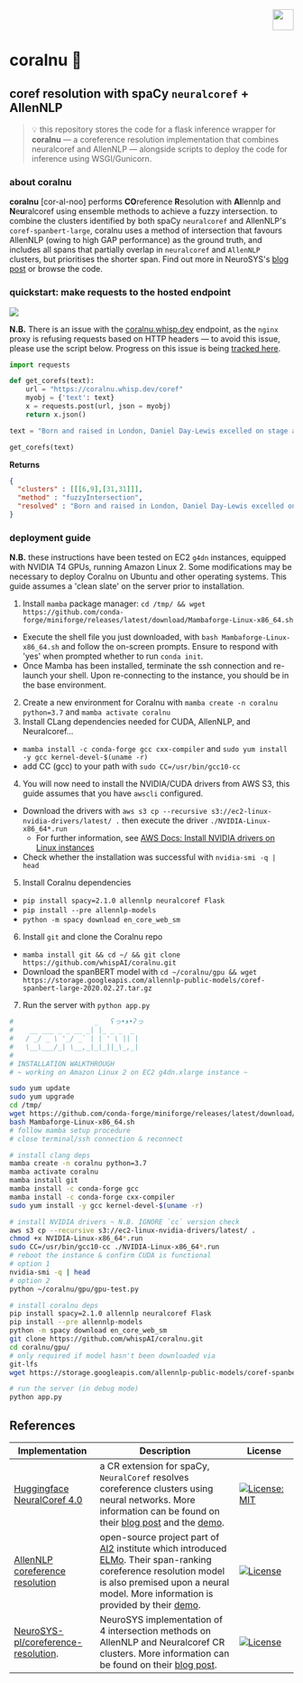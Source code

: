 <!--- WHISP DEVELOPMENT LOGO ~ RESPONSIVE TO LIGHT/DARK MODE --->
<picture>
  <source media="(prefers-color-scheme: dark)" srcset="https://i.imgur.com/xLIjgR0.png" height="37" align="right">
  <img align="right" src="https://i.imgur.com/aDti3wF.png" height="37">
</picture>
<br><br>

# coralnu 🪸
## coref resolution with spaCy `neuralcoref` + AllenNLP
> 💡 this repository stores the code for a flask inference wrapper for **coralnu** — a coreference resolution implementation that combines neuralcoref and AllenNLP — alongside scripts to deploy the code for inference using WSGI/Gunicorn.

### about coralnu
**coralnu** [cor-al-noo] performs **CO**reference **R**esolution with **Al**lennlp and **N**e**u**ralcoref using ensemble methods to achieve a fuzzy intersection. to combine the clusters identified by both spaCy `neuralcoref` and AllenNLP's `coref-spanbert-large`, coralnu uses a method of intersection that favours AllenNLP (owing to high GAP performance) as the ground truth, and includes all spans that partially overlap in `neuralcoref` and `AllenNLP` clusters, but prioritises the shorter span. Find out more in NeuroSYS's [blog post](https://neurosys.com/blog/effective-coreference-resolution-model) or browse the code.

### quickstart: make requests to the hosted endpoint
<img src="https://img.shields.io/badge/endpoint%20status-online-brightgreen">

**N.B.** There is an issue with the [coralnu.whisp.dev](https://coralnu.whisp.dev) endpoint, as the `nginx` proxy is refusing requests based on HTTP headers — to avoid this issue, please use the script below. Progress on this issue is being [tracked here](https://github.com/whispAI/coralnu/issues/2).

```python
import requests

def get_corefs(text):
    url = "https://coralnu.whisp.dev/coref"
    myobj = {'text': text}
    x = requests.post(url, json = myobj)
    return x.json()

text = "Born and raised in London, Daniel Day-Lewis excelled on stage at the National Youth Theatre, before being accepted at the Bristol Old Vic Theatre School, which he attended for three years."

get_corefs(text)
```
**Returns**
```json
{
  "clusters" : [[[6,9],[31,31]]],
  "method" : "fuzzyIntersection",
  "resolved" : "Born and raised in London, Daniel Day-Lewis excelled on stage at the National Youth Theatre, before being accepted at the Bristol Old Vic Theatre School, which Daniel Day-Lewis attended for 3 years"
}
```

### deployment guide
**N.B.** these instructions have been tested on EC2 `g4dn` instances, equipped with NVIDIA T4 GPUs, running Amazon Linux 2. Some modifications may be necessary to deploy Coralnu on Ubuntu and other operating systems. This guide assumes a 'clean slate' on the server prior to installation.

1. Install `mamba` package manager: `cd /tmp/ && wget https://github.com/conda-forge/miniforge/releases/latest/download/Mambaforge-Linux-x86_64.sh`
  * Execute the shell file you just downloaded, with `bash Mambaforge-Linux-x86_64.sh` and follow the on-screen prompts. Ensure to respond with 'yes' when prompted whether to run `conda init`.
  * Once Mamba has been installed, terminate the ssh connection and re-launch your shell. Upon re-connecting to the instance, you should be in the base environment.
2. Create a new environment for Coralnu with `mamba create -n coralnu python=3.7` and `mamba activate coralnu`
3. Install CLang dependencies needed for CUDA, AllenNLP, and Neuralcoref...
  * `mamba install -c conda-forge gcc cxx-compiler` and `sudo yum install -y gcc kernel-devel-$(uname -r)`
  * add CC (gcc) to your path with `sudo CC=/usr/bin/gcc10-cc`
4. You will now need to install the NVIDIA/CUDA drivers from AWS S3, this guide assumes that you have `awscli` configured.
  * Download the drivers with `aws s3 cp --recursive s3://ec2-linux-nvidia-drivers/latest/ .` then execute the driver `./NVIDIA-Linux-x86_64*.run`
    * For further information, see [AWS Docs: Install NVIDIA drivers on Linux instances](https://docs.aws.amazon.com/AWSEC2/latest/UserGuide/install-nvidia-driver.html#nvidia-driver-instance-type)
  * Check whether the installation was successful with `nvidia-smi -q | head`
5. Install Coralnu dependencies
  * `pip install spacy=2.1.0 allennlp neuralcoref Flask`
  * `pip install --pre allennlp-models`
  * `python -m spacy download en_core_web_sm`
6. Install `git` and clone the Coralnu repo
  * `mamba install git && cd ~/ && git clone https://github.com/whispAI/coralnu.git`
  * Download the spanBERT model with `cd ~/coralnu/gpu && wget https://storage.googleapis.com/allennlp-public-models/coref-spanbert-large-2020.02.27.tar.gz`
7. Run the server with `python app.py`

```sh
#                    _   ʕっ•ᴥ•ʔっ       
#    __ ___ _ _ __ _| |_ _ _  _ 
#   / _/ _ \ '_/ _` | | ' \ || |
#   \__\___/_| \__,_|_|_||_\_,_|
#                             
# INSTALLATION WALKTHROUGH
# ~ working on Amazon Linux 2 on EC2 g4dn.xlarge instance ~

sudo yum update
sudo yum upgrade
cd /tmp/
wget https://github.com/conda-forge/miniforge/releases/latest/download/Mambaforge-Linux-x86_64.sh
bash Mambaforge-Linux-x86_64.sh
# follow mamba setup procedure
# close terminal/ssh connection & reconnect

# install clang deps
mamba create -n coralnu python=3.7
mamba activate coralnu
mamba install git
mamba install -c conda-forge gcc
mamba install -c conda-forge cxx-compiler
sudo yum install -y gcc kernel-devel-$(uname -r)

# install NVIDIA drivers ~ N.B. IGNORE `cc` version check
aws s3 cp --recursive s3://ec2-linux-nvidia-drivers/latest/ .
chmod +x NVIDIA-Linux-x86_64*.run
sudo CC=/usr/bin/gcc10-cc ./NVIDIA-Linux-x86_64*.run
# reboot the instance & confirm CUDA is functional
# option 1
nvidia-smi -q | head
# option 2
python ~/coralnu/gpu/gpu-test.py

# install coralnu deps
pip install spacy=2.1.0 allennlp neuralcoref Flask
pip install --pre allennlp-models
python -m spacy download en_core_web_sm
git clone https://github.com/whispAI/coralnu.git
cd coralnu/gpu/
# only required if model hasn't been downloaded via 
git-lfs
wget https://storage.googleapis.com/allennlp-public-models/coref-spanbert-large-2020.02.27.tar.gz

# run the server (in debug mode)
python app.py

```

## References

| Implementation | Description | License |
|----------------|-------------|---------|
[Huggingface NeuralCoref 4.0](https://github.com/huggingface/neuralcoref) | a CR extension for spaCy, `NeuralCoref` resolves coreference clusters using neural networks. More information can be found on their [blog post](https://medium.com/huggingface/state-of-the-art-neural-coreference-resolution-for-chatbots-3302365dcf30) and the [demo](https://huggingface.co/coref/). | [![License: MIT](https://img.shields.io/badge/License-MIT-yellow.svg)](https://opensource.org/licenses/MIT)  <img width=250/> 
[AllenNLP coreference resolution](https://github.com/allenai/allennlp-models) | open-source project part of [AI2](https://allenai.org/) institute which introduced [ELMo](https://allennlp.org/elmo). Their span-ranking coreference resolution model is also premised upon a neural model. More information is provided by their [demo](https://demo.allennlp.org/coreference-resolution). | [![License](https://img.shields.io/badge/License-Apache%202.0-blue.svg)](https://opensource.org/licenses/Apache-2.0)  <img width=250/> 
[NeuroSYS-pl/coreference-resolution](https://github.com/NeuroSYS-pl/coreference-resolution). | NeuroSYS implementation of 4 intersection methods on AllenNLP and Neuralcoref CR clusters. More information can be found on their [blog post](https://neurosys.com/blog/effective-coreference-resolution-model). | [![License](https://img.shields.io/badge/License-Apache%202.0-blue.svg)](https://opensource.org/licenses/Apache-2.0)  <img width=250/>
